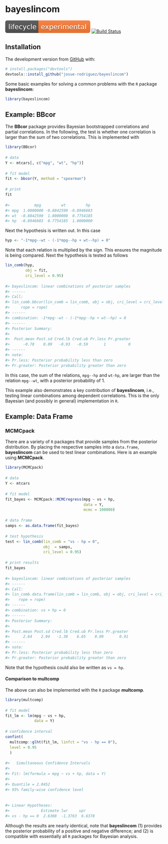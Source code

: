 
<!-- README.md is generated from README.Rmd. Please edit that file -->

# bayeslincom

<!-- badges: start -->

![lifecycle](man/figures/lifecycle-experimental.svg) [![Build
Status](https://travis-ci.org/josue-rodriguez/bayeslincom.svg?branch=master)](https://travis-ci.org/josue-rodriguez/bayeslincom)
<!-- badges: end -->

<!-- The goal of bayeslincom is to ... -->

## Installation

<!-- You can install the released version of bayeslincom from [CRAN](https://CRAN.R-project.org) with: -->

<!-- ``` r -->

<!-- install.packages("bayeslincom") -->

<!-- ``` -->

The development version from [GitHub](https://github.com/) with:

``` r
# install.packages("devtools")
devtools::install_github("josue-rodriguez/bayeslincom")
```

Some basic examples for solving a common problems with the `R` package
**bayeslincom**:

``` r
library(bayeslincom)
```

## Example: **BBcor**

The **BBcor** package provides Bayesian bootstrapped correlations and
partial correlations. In the following, the test is whether one
correlation is larger than the sum of two correlations. This is
implemented with

``` r
library(BBcor)

# data
Y <- mtcars[, c("mpg", "wt", "hp")]

# fit model
fit <- bbcor(Y, method = "spearman")

# print
fit

#>           mpg         wt         hp
#> mpg  1.0000000 -0.8842590 -0.8946683
#> wt  -0.8842590  1.0000000  0.7754185
#> hp  -0.8946683  0.7754185  1.0000000
```

Next the hypothesis is written out. In this case

``` r
hyp <- "-1*mpg--wt - (-1*mpg--hp + wt--hp) = 0"
```

Note that each relation is multiplied by the sign. This ensures the
magnitude is being compared. Next the hypothesis is tested as follows

``` r
lin_comb(hyp, 
         obj = fit, 
         cri_level = 0.95)

#> bayeslincom: linear combinations of posterior samples
#> ------ 
#> Call:
#> lin_comb.bbcor(lin_comb = lin_comb, obj = obj, cri_level = cri_level, 
#>     rope = rope)
#> ------ 
#> combination: -1*mpg--wt - (-1*mpg--hp + wt--hp) = 0 
#> ------ 
#> Posterior Summary:
#> 
#>  Post.mean Post.sd Cred.lb Cred.ub Pr.less Pr.greater
#>      -0.78    0.09   -0.93   -0.59       1          0
#> ------ 
#> note:
#> Pr.less: Posterior probability less than zero
#> Pr.greater: Posterior probability greater than zero
```

In this case, the sum of the relations, `mpg--hp` and `wt-hp`, are
larger than the relation `mpg--wt`, with a posterior probability of 1.

This example also demonstrates a key contribution of **bayeslincom**,
i.e., testing linear combinations among dependent correlations. This is
the only Bayesian (and possibly in general) implementation in `R`.

## Example: Data Frame

### **MCMCpack**

There are a variety of `R` packages that provide samples from the
posterior distribution. By placing the respective samples into a
`data.frame`, **bayeslincom** can be used to test linear combinations.
Here is an example using **MCMCpack**.

``` r
library(MCMCpack)

# data 
Y <- mtcars

# fit model
fit_bayes <- MCMCpack::MCMCregress(mpg ~ vs + hp, 
                                   data = Y, 
                                   mcmc = 100000)
                                   
# data frame
samps <- as.data.frame(fit_bayes)
                                   
# test hypothesis
test <- lin_comb(lin_comb = "vs - hp = 0", 
                 obj  = samps, 
                 cri_level = 0.95)                                 

# print results
fit_bayes

#> bayeslincom: linear combinations of posterior samples
#> ------ 
#> Call:
#> lin_comb.data.frame(lin_comb = lin_comb, obj = obj, cri_level = cri_level, 
#>    rope = rope)
#> ------ 
#> combination: vs + hp = 0 
#> ------ 
#> Posterior Summary:
#> 
#> Post.mean Post.sd Cred.lb Cred.ub Pr.less Pr.greater
#>      2.64    2.04   -1.38    6.65    0.09       0.91
#> ------ 
#> note:
#> Pr.less: Posterior probability less than zero
#> Pr.greater: Posterior probability greater than zero
```

Note that the hypothesis could also be written as `vs = hp`.

#### Comparison to **multcomp**

The above can also be implemented with the `R` package **multcomp**.

``` r
library(multcomp)

# fit model
fit_lm <- lm(mpg ~ vs + hp, 
             data = Y) 

# confidence interval
confint(
  multcomp::glht(fit_lm, linfct = "vs - hp == 0"), 
  level = 0.95
  )

#>   Simultaneous Confidence Intervals
#> 
#> Fit: lm(formula = mpg ~ vs + hp, data = Y)
#> 
#> Quantile = 2.0452
#> 95% family-wise confidence level
 

#> Linear Hypotheses:
#>              Estimate lwr     upr    
#> vs - hp == 0  2.6308  -1.3763  6.6378
```

Although the results are nearly identical, note that **bayeslincom** (1)
provides the posterior probability of a positive and negative
difference; and (2) is compatible with essentially all `R` packages for
Bayesian analysis.
